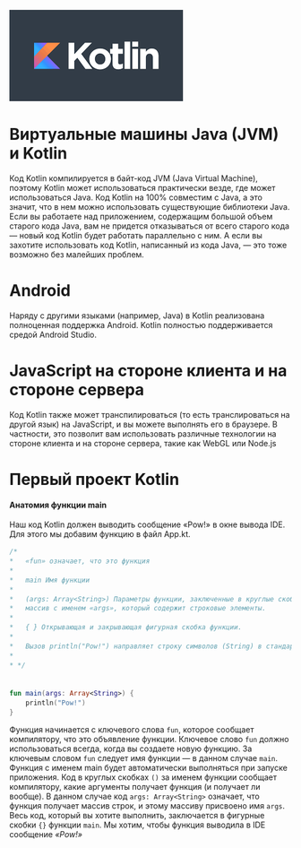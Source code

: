 ![Kotlin.png](../img/Kotlin.png)

# Виртуальные машины Java (JVM) и Kotlin

Код Kotlin компилируется в байт-код JVM (Java Virtual Machine), поэтому Kotlin может использоваться практически везде,
где может использоваться Java. Код Kotlin на 100% совместим с Java, а это значит, что в нем можно использовать
существующие библиотеки Java. Если вы работаете над приложением, содержащим большой объем старого кода Java, вам не
придется отказываться от всего старого кода — новый код Kotlin будет работать параллельно с ним. А если вы захотите
использовать код Kotlin, написанный из кода Java, — это тоже возможно без малейших проблем.

# Android

Наряду с другими языками (например, Java) в Kotlin реализована полноценная поддержка Android. Kotlin полностью
поддерживается средой Android Studio.

# JavaScript на стороне клиента и на стороне сервера

Код Kotlin также может транспилироваться (то есть транслироваться на другой язык) на JavaScript, и вы можете выполнять
его в браузере. В частности, это позволит вам использовать различные технологии на стороне клиента и на стороне сервера,
такие как WebGL или Node.js

# Первый проект Kotlin

#### Анатомия функции main

Наш код Kotlin должен выводить сообщение «Pow!» в окне вывода IDE.
Для этого мы добавим функцию в файл App.kt.

```kotlin
/*
*   «fun» означает, что это функция
* 
*   main Имя функции
*
*   (args: Array<String>) Параметры функции, заключенные в круглые скобки. Функция получает
*   массив с именем «args», который содержит строковые элементы.
*
*   { } Открывающая и закрывающая фигурная скобка функции.
*
*   Вызов println("Pow!") направляет строку символов (String) в стандартный вывод.
* 
* */


fun main(args: Array<String>) {
    println("Pow!")
}
```

Функция начинается с ключевого слова `fun`, которое сообщает компилятору, что это объявление функции.
Ключевое слово `fun` должно использоваться всегда, когда вы создаете новую функцию.
За ключевым словом `fun` следует имя функции — в данном случае `main`.
Функция с именем main будет автоматически выполняться при запуске приложения.
Код в круглых скобках `()` за именем функции сообщает компилятору, какие аргументы получает функция
(и получает ли вообще).
В данном случае код `args: Array<String>` означает, что функция получает массив строк, и этому
массиву присвоено имя `args`.
Весь код, который вы хотите выполнить, заключается в фигурные скобки `{}` функции `main`.
Мы хотим, чтобы функция выводила в IDE сообщение _«Pow!»_